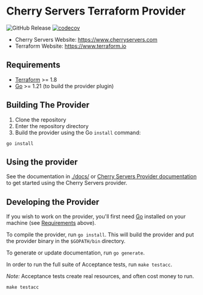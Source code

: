 # Cherry Servers Terraform Provider

![GitHub Release](https://img.shields.io/github/v/release/cherryservers/terraform-provider-cherryservers?include_prereleases)
[![codecov](https://codecov.io/gh/cherryservers/terraform-provider-cherryservers/graph/badge.svg?token=92SWET4NJJ)](https://codecov.io/gh/cherryservers/terraform-provider-cherryservers)

- Cherry Servers Website: https://www.cherryservers.com
- Terraform Website: https://www.terraform.io

## Requirements

- [Terraform](https://developer.hashicorp.com/terraform/downloads) >= 1.8
- [Go](https://golang.org/doc/install) >= 1.21 (to build the provider plugin)

## Building The Provider

1. Clone the repository
1. Enter the repository directory
1. Build the provider using the Go `install` command:

```shell
go install
```

## Using the provider

See the documentation in [./docs/](/docs/) or [Cherry Servers Provider documentation](https://registry.terraform.io/providers/cherryservers/cherryservers/latest/docs) to get started using the Cherry Servers provider.

## Developing the Provider

If you wish to work on the provider, you'll first need [Go](http://www.golang.org) installed on your machine (see [Requirements](#requirements) above).

To compile the provider, run `go install`. This will build the provider and put the provider binary in the `$GOPATH/bin` directory.

To generate or update documentation, run `go generate`.

In order to run the full suite of Acceptance tests, run `make testacc`.

*Note:* Acceptance tests create real resources, and often cost money to run.

```shell
make testacc
```
